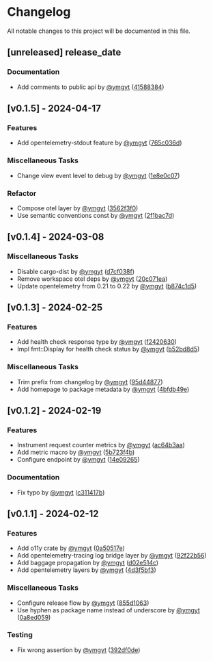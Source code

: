 # Changelog

All notable changes to this project will be documented in this file.

## [unreleased] __release_date__

### Documentation

- Add comments to public api by [@ymgyt](https://github.com/ymgyt) ([41588384](https://github.com/ymgyt/syndicationd/commit/41588384a0344a3befc473b9ca45abe6be2054ac))

## [v0.1.5] - 2024-04-17

### Features

- Add opentelemetry-stdout feature by [@ymgyt](https://github.com/ymgyt) ([765c036d](https://github.com/ymgyt/syndicationd/commit/765c036dc143f976e108935943bd9f89f03deea7))

### Miscellaneous Tasks

- Change view event level to debug by [@ymgyt](https://github.com/ymgyt) ([1e8e0c07](https://github.com/ymgyt/syndicationd/commit/1e8e0c07cffd48dc42e202185f42a0afdfd2fd03))

### Refactor

- Compose otel layer by [@ymgyt](https://github.com/ymgyt) ([3562f3f0](https://github.com/ymgyt/syndicationd/commit/3562f3f0eb6224f89181ab6af87ec0b1c2e2403c))
- Use semantic conventions const by [@ymgyt](https://github.com/ymgyt) ([2f1bac7d](https://github.com/ymgyt/syndicationd/commit/2f1bac7d407d32078ce48ef8a495fa2deecbb9d2))

## [v0.1.4] - 2024-03-08

### Miscellaneous Tasks

- Disable cargo-dist by [@ymgyt](https://github.com/ymgyt) ([d7cf038f](https://github.com/ymgyt/syndicationd/commit/d7cf038f329f43645d49667b923125879afb8e1c))
- Remove workspace otel deps by [@ymgyt](https://github.com/ymgyt) ([20c071ea](https://github.com/ymgyt/syndicationd/commit/20c071ea08d1c4afc1cd0a724037bbdfa10eb1cf))
- Update opentelemetry from 0.21 to 0.22 by [@ymgyt](https://github.com/ymgyt) ([b874c1d5](https://github.com/ymgyt/syndicationd/commit/b874c1d5ba804339a495a29a28cfd6443b2e2339))

## [v0.1.3] - 2024-02-25

### Features

- Add health check response type by [@ymgyt](https://github.com/ymgyt) ([f2420630](https://github.com/ymgyt/syndicationd/commit/f242063027b2ba5cac06a871a4c24d2413366cf4))
- Impl fmt::Display for health check status by [@ymgyt](https://github.com/ymgyt) ([b52bd8d5](https://github.com/ymgyt/syndicationd/commit/b52bd8d56d39bc4263f0c4851fb078803bd65881))

### Miscellaneous Tasks

- Trim prefix from changelog by [@ymgyt](https://github.com/ymgyt) ([95d44877](https://github.com/ymgyt/syndicationd/commit/95d448773ec7ab009fbece0928854364679b6f2c))
- Add homepage to package metadata by [@ymgyt](https://github.com/ymgyt) ([4bfdb49e](https://github.com/ymgyt/syndicationd/commit/4bfdb49e317e18ff6345ce1b8e8071f0497a1a5f))

## [v0.1.2] - 2024-02-19

### Features

- Instrument request counter metrics by [@ymgyt](https://github.com/ymgyt) ([ac64b3aa](https://github.com/ymgyt/syndicationd/commit/ac64b3aa6880482597e672649de800eb30b3ad56))
- Add metric macro by [@ymgyt](https://github.com/ymgyt) ([5b723f4b](https://github.com/ymgyt/syndicationd/commit/5b723f4b0c68b422f4778b502d2136ef4662bebd))
- Configure endpoint by [@ymgyt](https://github.com/ymgyt) ([14e09265](https://github.com/ymgyt/syndicationd/commit/14e0926596c59a5e32c283d0f8ac7f805e9e97d9))

### Documentation

- Fix typo by [@ymgyt](https://github.com/ymgyt) ([c311417b](https://github.com/ymgyt/syndicationd/commit/c311417bb69d22c7826d4ec931ec8dfe59042ca1))

## [v0.1.1] - 2024-02-12

### Features

- Add o11y crate by [@ymgyt](https://github.com/ymgyt) ([0a50517e](https://github.com/ymgyt/syndicationd/commit/0a50517e0b861973fac95ad5dba6f2c4d5b7270d))
- Add opentelemetry-tracing log bridge layer by [@ymgyt](https://github.com/ymgyt) ([92f22b56](https://github.com/ymgyt/syndicationd/commit/92f22b564357a0d43f8631212cf976338eb05a04))
- Add baggage propagation by [@ymgyt](https://github.com/ymgyt) ([d02e514c](https://github.com/ymgyt/syndicationd/commit/d02e514c8f6e32aa748c10dadb204153cba21ecc))
- Add opentelemetry layers by [@ymgyt](https://github.com/ymgyt) ([4d3f5bf3](https://github.com/ymgyt/syndicationd/commit/4d3f5bf3f45f31cfd014dbdf37a41a31ea0472ca))

### Miscellaneous Tasks

- Configure release flow by [@ymgyt](https://github.com/ymgyt) ([855d1063](https://github.com/ymgyt/syndicationd/commit/855d1063f5b476433fe0a7ab352b72d63a749e2e))
- Use hyphen as package name instead of underscore by [@ymgyt](https://github.com/ymgyt) ([0a8ed059](https://github.com/ymgyt/syndicationd/commit/0a8ed05997790f9f05c932c92fa2b2b2d74065a9))

### Testing

- Fix wrong assertion by [@ymgyt](https://github.com/ymgyt) ([392df0de](https://github.com/ymgyt/syndicationd/commit/392df0de6c4b7e8c34ae2d7c2f8ec764c23145f0))

<!-- generated by git-cliff -->
